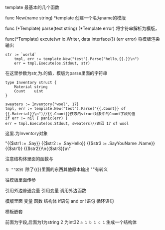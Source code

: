 <!--
 * @Date: 2021-11-02 19:51:08
 * @LastEditors: seven sun 
 * @LastEditTime: 2021-11-03 11:25:12
 * @FilePath: /interview/gobase/template/template.md
-->
template 最基本的几个函数

func New(name string) *template
创建一个名为name的模版

func (*Template) parse(text string) (*Template error)
将字符串解析为模版，

func(*Template) excute(wr io.Writer, data interface{}) (err error)
将模版渲染输出

```
str := `world`
	tmpl, err := template.New("test").Parse("hello,{{.}}\n")
	err = tmpl.Execute(os.Stdout, str)
```
在这里参数为str,为.的值，模版为parse里面的字符串


```
type Inventory struct {
    Material string
    Count    uint
}

sweaters := Inventory{"wool", 17}
tmpl, err := template.New("test").Parse("{{.Count}} of {{.Material}}\n")//{{.Count}}获取的struct对象中的Count字段的值
if err != nil { panic(err) }
err = tmpl.Execute(os.Stdout, sweaters)//返回 17 of wool
```
这里.为Inventory对象

"{{$str1 := .Say}}
 {{$str2 := .SayHello}}
 {{$str3 := .SayYouName .Name}}
 {{$str1}} {{$str2}}\n{{$str3}}\n"

 注意结构体里面的函数与

 ``与 ""区别
 ``除了{{}}里面的东西其他原本输出 ""有转义



 往模版里面传参

 引用外边普通变量 引用变量
 调用外边函数

 模版里面
 变量
 函数
 结构体
 if语句
 and or !语句
 循环语句


模板嵌套


前面为字段,后面为1为string 2 为int32
`a 1
b 1
c 1`
生成一个结构体
